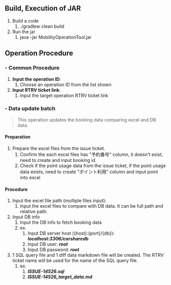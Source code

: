 ## Build, Execution of JAR
1. Build a code
   1. ./gradlew clean build
2. Run the jar
   1. java -jar MobilityOperationTool.jar

## Operation Procedure

### - Common Procedure
1. <b>Input the operation ID</b>: 
   1. Choose an operation ID from the list shown
2. <b>Input RTRV ticket link</b>: 
   1. Input the target operation RTRV ticket link

### - Data update batch
> This operation updates the booking data comparing excel and DB data.

#### Preparation

1. Prepare the excel files from the issue ticket.
   1. Confirm the each excel files has "予約番号" column, it doesn't exist, need to create and input booking id.
   2. Check if the point usage data from the issue ticket, if the point usage data exists, need to create "ポイント利用" column and input point into excel

#### Procedure
1. Input the excel file path (multiple files input):
   1. Input the excel files to compare with DB data. It can be full path and relative path.
2. Input DB info
   1. Input the DB info to fetch booking data
   2. ex.
      1. Input DB server host ({host}:{port}/{db}): <i><b>localhost:3306/carsharedb</b></i>
      2. Input DB user: <i><b>root</b></i>
      3. Input DB password: <i><b>root</b></i>
3. 1 SQL query file and 1 diff data markdown file will be created. The RTRV ticket name will be used for the name of the SQL query file.
   1. ex.
      1. <i><b>ISSUE-14526.sql</b></i>
      2. <i><b>ISSUE-14526_target_data.md</b></i>

